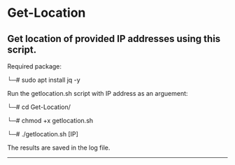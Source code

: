 # Get-Location
Get location of provided IP addresses using this script.
--------------------------------------------------------

Required package:

└─# sudo apt install jq -y

Run the getlocation.sh script with IP address as an arguement:

└─# cd Get-Location/

└─# chmod +x getlocation.sh

└─# ./getlocation.sh [IP]

The results are saved in the log file.

--------------------------------------------------------
